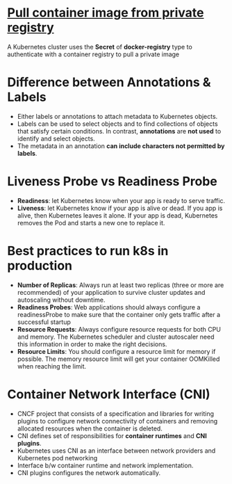 # [Pull container image from private registry](https://kubernetes.io/docs/tasks/configure-pod-container/pull-image-private-registry/#create-a-secret-by-providing-credentials-on-the-command-line)
A Kubernetes cluster uses the **Secret** of **docker-registry** type to authenticate with a container registry to pull a private image

# Difference between Annotations & Labels
+ Either labels or annotations to attach metadata to Kubernetes objects.
+ Labels can be used to select objects and to find collections of objects that satisfy certain conditions. In contrast, **annotations** are **not used** to identify and select objects.
+ The metadata in an annotation **can include characters not permitted by labels**.

# Liveness Probe vs Readiness Probe
+ **Readiness**: let Kubernetes know when your app is ready to serve traffic.
+ **Liveness**: let Kubernetes know if your app is alive or dead. If you app is alive, then Kubernetes leaves it alone. If your app is dead, Kubernetes removes the Pod and starts a new one to replace it.

# Best practices to run k8s in production
+ **Number of Replicas**: Always run at least two replicas (three or more are recommended) of your application to survive cluster updates and autoscaling without downtime.
+ **Readiness Probes**: Web applications should always configure a readinessProbe to make sure that the container only gets traffic after a successful startup
+ **Resource Requests**: Always configure resource requests for both CPU and memory. The Kubernetes scheduler and cluster autoscaler need this information in order to make the right decisions.
+ **Resource Limits**: You should configure a resource limit for memory if possible. The memory resource limit will get your container OOMKilled when reaching the limit. 

# Container Network Interface (CNI)
+ CNCF project that consists of a specification and libraries for writing plugins to configure network connectivity of containers and removing allocated resources when the container is deleted.
+ CNI defines set of responsibilities for **container runtimes** and **CNI plugins**.
+ Kubernetes uses CNI as an interface between network providers and Kubernetes pod networking
+ Interface b/w container runtime and network implementation.
+ CNI plugins configures the network automatically.

